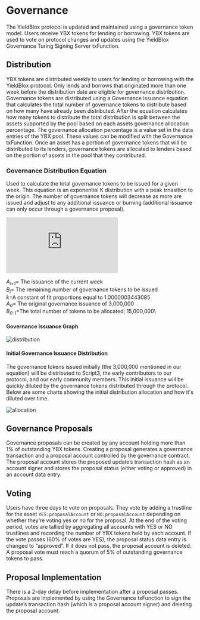 # Governance
The YieldBlox protocol is updated and maintained using a governance token model. Users receive YBX tokens for lending or borrowing. YBX tokens are used to vote on protocol changes and updates using the YieldBlox Governance Turing Signing Server txFunction.

## Distribution
YBX tokens are distributed weekly to users for lending or borrowing with the YieldBlox protocol. Only lends and borrows that originated more than one week before the distribution date are eligible for governance distribution. Governance tokens are distributed using a Governance issuance equation that calculates the total number of governance tokens to distribute based on how many have already been distributed. After the equation calculates how many tokens to distribute the total distribution is split between the assets supported by the pool based on each assets governance allocation percentage. The governance allocation percentage is a value set in the data entries of the YBX pool. These values can be modified with the Governance txFunction. Once an asset has a portion of governance tokens that will be distributed to its lenders, governance tokens are allocated to lenders based on the portion of assets in the pool that they contributed. 

### Governance Distribution Equation
Used to calculate the total governance tokens to be issued for a given week. This equation is an exponential K distribution with a peak trnasition to the origin. The number of governance tokens will decrease as more are issued and adjust to any additional issuance or burning (additional issuance can only occur through a governance proposal).

![\Large](https://latex.codecogs.com/svg.latex?A_%7Bi+1%7D%3Dk%5E%7BB_i&plus;25,000,000%7D)

*A<sub>i+1</sub>*= The issuance of the current week\
*B<sub>i</sub>*= The remaining number of governance tokens to be issued\
*k*=A constant of fit proportions equal to 1.0000003443085\
*A<sub>0</sub>*= The original governance issuance of 3,000,000\
*B<sub>0-1</sub>*=The total number of tokens to be allocated; 15,000,000\

#### Governance Issuance Graph

![distribution](https://miro.medium.com/max/700/1*iH3cGw4nU3MPdDuTyRhv_g.png "YBX Distribution")

#### Initial Governance Issuance Distribution
The governance tokens issued initially (the 3,000,000 mentioned in our equation) will be distributed to Script3, the early contributors to our protocol, and our early community members. This initial issuance will be quickly diluted by the governance tokens distributed through the protocol. Below are some charts showing the initial distribution allocation and how it's diluted over time.

![allocation](https://miro.medium.com/max/2587/1*Vq-_E_PFIW1pW1b3Da5_Xw.png "YBX Allocation")


## Governance Proposals
Governance proposals can be created by any account holding more than 1% of outstanding YBX tokens. Creating a proposal generates a governance transaction and a proposal account controlled by the governance contract. The proposal account stores the proposed update’s transaction hash as an account signer and stores the proposal status (either voting or approved) in an account data entry.

## Voting
Users have three days to vote on proposals. They vote by adding a trustline for the asset `YES:proposalAccount` or `NO:proposalAccount` depending on whether they’re voting yes or no for the proposal. At the end of the voting period, votes are tallied by aggregating all accounts with YES or NO trustlines and recording the number of YBX tokens held by each account. If the vote passes (60% of votes are YES), the proposal status data entry is changed to “approved”. If it does not pass, the proposal account is deleted. A proposal vote must reach a quorum of 5% of outstanding governance tokens to pass.

## Proposal Implementation
There is a 2-day delay before implementation after a proposal passes. Proposals are implemented by using the Governance txFunction to sign the update’s transaction hash (which is a proposal account signer) and deleting the proposal account.



